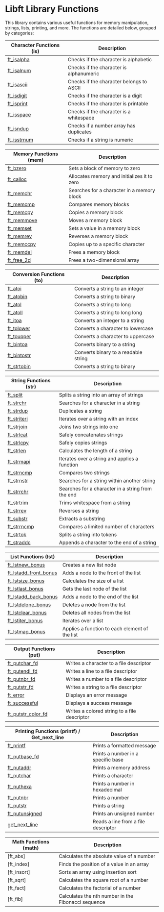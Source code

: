 # Libft Library Functions

This library contains various useful functions for memory manipulation, strings, lists, printing, and more. The functions are detailed below, grouped by categories:

| **Character Functions (is)** | **Description**                                    |
| ---------------------------- | -------------------------------------------------- |
| [ft_isalpha]                 | Checks if the character is alphabetic              |
| [ft_isalnum]                 | Checks if the character is alphanumeric            |
| [ft_isascii]                 | Checks if the character belongs to ASCII           |
| [ft_isdigit]                 | Checks if the character is a digit                 |
| [ft_isprint]                 | Checks if the character is printable               |
| [ft_isspace]                 | Checks if the character is a whitespace            |
| [ft_isndup]                  | Checks if a number array has duplicates            |
| [ft_isstrnum]                | Checks if a string is numeric                      |

| **Memory Functions (mem)**   | **Description**                                    |
| ---------------------------- | -------------------------------------------------- |
| [ft_bzero]                   | Sets a block of memory to zero                     |
| [ft_calloc]                  | Allocates memory and initializes it to zero        |
| [ft_memchr]                  | Searches for a character in a memory block         |
| [ft_memcmp]                  | Compares memory blocks                             |
| [ft_memcpy]                  | Copies a memory block                              |
| [ft_memmove]                 | Moves a memory block                               |
| [ft_memset]                  | Sets a value in a memory block                     |
| [ft_memrev]                  | Reverses a memory block                            |
| [ft_memccpy]                 | Copies up to a specific character                  |
| [ft_memdel]                  | Frees a memory block                               |
| [ft_free_2d]                 | Frees a two-dimensional array                      |

| **Conversion Functions (to)** | **Description**                                    |
| ----------------------------- | -------------------------------------------------- |
| [ft_atoi]                     | Converts a string to an integer                    |
| [ft_atobin]                   | Converts a string to binary                        |
| [ft_atol]                     | Converts a string to long                          |
| [ft_atoll]                    | Converts a string to long long                     |
| [ft_itoa]                     | Converts an integer to a string                    |
| [ft_tolower]                  | Converts a character to lowercase                  |
| [ft_toupper]                  | Converts a character to uppercase                  |
| [ft_bintoa]                   | Converts binary to a string                        |
| [ft_bintostr]                 | Converts binary to a readable string               |
| [ft_strtobin]                 | Converts a string to binary                        |

| **String Functions (str)**    | **Description**                                    |
| ----------------------------- | -------------------------------------------------- |
| [ft_split]                    | Splits a string into an array of strings           |
| [ft_strchr]                   | Searches for a character in a string               |
| [ft_strdup]                   | Duplicates a string                                |
| [ft_striteri]                 | Iterates over a string with an index               |
| [ft_strjoin]                  | Joins two strings into one                         |
| [ft_strlcat]                  | Safely concatenates strings                        |
| [ft_strlcpy]                  | Safely copies strings                              |
| [ft_strlen]                   | Calculates the length of a string                  |
| [ft_strmapi]                  | Iterates over a string and applies a function      |
| [ft_strncmp]                  | Compares two strings                               |
| [ft_strnstr]                  | Searches for a string within another string        |
| [ft_strrchr]                  | Searches for a character in a string from the end  |
| [ft_strtrim]                  | Trims whitespace from a string                     |
| [ft_strrev]                   | Reverses a string                                  |
| [ft_substr]                   | Extracts a substring                               |
| [ft_strrncmp]                 | Compares a limited number of characters            |
| [ft_strtok]                   | Splits a string into tokens                        |
| [ft_straddc]                  | Appends a character to the end of a string         |

| **List Functions (lst)**      | **Description**                                    |
| ----------------------------- | -------------------------------------------------- |
| [ft_lstnew_bonus]             | Creates a new list node                            |
| [ft_lstadd_front_bonus]       | Adds a node to the front of the list               |
| [ft_lstsize_bonus]            | Calculates the size of a list                      |
| [ft_lstlast_bonus]            | Gets the last node of the list                     |
| [ft_lstadd_back_bonus]        | Adds a node to the end of the list                 |
| [ft_lstdelone_bonus]          | Deletes a node from the list                       |
| [ft_lstclear_bonus]           | Deletes all nodes from the list                    |
| [ft_lstiter_bonus]            | Iterates over a list                               |
| [ft_lstmap_bonus]             | Applies a function to each element of the list     |

| **Output Functions (put)**    | **Description**                                    |
| ----------------------------- | -------------------------------------------------- |
| [ft_putchar_fd]               | Writes a character to a file descriptor            |
| [ft_putendl_fd]               | Writes a line to a file descriptor                 |
| [ft_putnbr_fd]                | Writes a number to a file descriptor               |
| [ft_putstr_fd]                | Writes a string to a file descriptor               |
| [ft_error]                    | Displays an error message                          |
| [ft_successful]               | Displays a success message                         |
| [ft_putstr_color_fd]          | Writes a colored string to a file descriptor       |

| **Printing Functions (printf) / Get_next_line** | **Description**                              |
| ------------------------------------------------ | -------------------------------------------- |
| [ft_printf]                                      | Prints a formatted message                   |
| [ft_putbase_fd]                                  | Prints a number in a specific base           |
| [ft_putaddr]                                     | Prints a memory address                      |
| [ft_putchar]                                     | Prints a character                           |
| [ft_puthexa]                                     | Prints a number in hexadecimal               |
| [ft_putnbr]                                      | Prints a number                              |
| [ft_putstr]                                      | Prints a string                              |
| [ft_putunsigned]                                 | Prints an unsigned number                    |
| [get_next_line]                                  | Reads a line from a file descriptor          |

| **Math Functions (math)**     | **Description**                                    |
| ----------------------------- | -------------------------------------------------- |
| [ft_abs]                      | Calculates the absolute value of a number          |
| [ft_index]                    | Finds the position of a value in an array          |
| [ft_insort]                   | Sorts an array using insertion sort                |
| [ft_sqrt]                     | Calculates the square root of a number             |
| [ft_fact]                     | Calculates the factorial of a number               |
| [ft_fib]                      | Calculates the nth number in the Fibonacci sequence |

[ft_isalpha]: https://github.com/Leined18/Libft/blob/main/srcs/is/ft_isalpha.c
[ft_isalnum]: https://github.com/Leined18/Libft/blob/main/srcs/is/ft_isalnum.c
[ft_isascii]: https://github.com/Leined18/Libft/blob/main/srcs/is/ft_isascii.c
[ft_isdigit]: https://github.com/Leined18/Libft/blob/main/srcs/is/ft_isdigit.c
[ft_isprint]: https://github.com/Leined18/Libft/blob/main/srcs/is/ft_isprint.c
[ft_isspace]: https://github.com/Leined18/Libft/blob/main/srcs/is/ft_isspace.c
[ft_isndup]: https://github.com/Leined18/Libft/blob/main/srcs/is/ft_isndup.c
[ft_isstrnum]: https://github.com/Leined18/Libft/blob/main/srcs/is/ft_isstrnum.c

[ft_bzero]: https://github.com/Leined18/Libft/blob/main/srcs/mem/ft_bzero.c
[ft_calloc]: https://github.com/Leined18/Libft/blob/main/srcs/mem/ft_calloc.c
[ft_memchr]: https://github.com/Leined18/Libft/blob/main/srcs/mem/ft_memchr.c
[ft_memcmp]: https://github.com/Leined18/Libft/blob/main/srcs/mem/ft_memcmp.c
[ft_memcpy]: https://github.com/Leined18/Libft/blob/main/srcs/mem/ft_memcpy.c
[ft_memmove]: https://github.com/Leined18/Libft/blob/main/srcs/mem/ft_memmove.c
[ft_memset]: https://github.com/Leined18/Libft/blob/main/srcs/mem/ft_memset.c
[ft_memrev]: https://github.com/Leined18/Libft/blob/main/srcs/mem/ft_memrev.c
[ft_memccpy]: https://github.com/Leined18/Libft/blob/main/srcs/mem/ft_memccpy.c
[ft_memdel]: https://github.com/Leined18/Libft/blob/main/srcs/mem/ft_memdel.c
[ft_free_2d]: https://github.com/Leined18/Libft/blob/main/srcs/mem/ft_free_2d.c

[ft_atoi]: https://github.com/Leined18/Libft/blob/main/srcs/to/ft_atoi.c
[ft_atobin]: https://github.com/Leined18/Libft/blob/main/srcs/to/ft_atobin.c
[ft_atol]: https://github.com/Leined18/Libft/blob/main/srcs/to/ft_atol.c
[ft_atoll]: https://github.com/Leined18/Libft/blob/main/srcs/to/ft_atoll.c
[ft_itoa]: https://github.com/Leined18/Libft/blob/main/srcs/to/ft_itoa.c
[ft_tolower]: https://github.com/Leined18/Libft/blob/main/srcs/to/ft_tolower.c
[ft_toupper]: https://github.com/Leined18/Libft/blob/main/srcs/to/ft_toupper.c
[ft_bintoa]: https://github.com/Leined18/Libft/blob/main/srcs/to/ft_bintoa.c
[ft_bintostr]: https://github.com/Leined18/Libft/blob/main/srcs/to/ft_bintostr.c
[ft_strtobin]: https://github.com/Leined18/Libft/blob/main/srcs/to/ft_strtobin.c

[ft_split]: https://github.com/Leined18/Libft/blob/main/srcs/str/ft_split.c
[ft_strchr]: https://github.com/Leined18/Libft/blob/main/srcs/str/ft_strchr.c
[ft_strdup]: https://github.com/Leined18/Libft/blob/main/srcs/str/ft_strdup.c
[ft_striteri]: https://github.com/Leined18/Libft/blob/main/srcs/str/ft_striteri.c
[ft_strjoin]: https://github.com/Leined18/Libft/blob/main/srcs/str/ft_strjoin.c
[ft_strlcat]: https://github.com/Leined18/Libft/blob/main/srcs/str/ft_strlcat.c
[ft_strlcpy]: https://github.com/Leined18/Libft/blob/main/srcs/str/ft_strlcpy.c
[ft_strlen]: https://github.com/Leined18/Libft/blob/main/srcs/str/ft_strlen.c
[ft_strmapi]: https://github.com/Leined18/Libft/blob/main/srcs/str/ft_strmapi.c
[ft_strncmp]: https://github.com/Leined18/Libft/blob/main/srcs/str/ft_strncmp.c
[ft_strnstr]: https://github.com/Leined18/Libft/blob/main/srcs/str/ft_strnstr.c
[ft_strrchr]: https://github.com/Leined18/Libft/blob/main/srcs/str/ft_strrchr.c
[ft_strtrim]: https://github.com/Leined18/Libft/blob/main/srcs/str/ft_strtrim.c
[ft_strrev]: https://github.com/Leined18/Libft/blob/main/srcs/str/ft_strrev.c
[ft_substr]: https://github.com/Leined18/Libft/blob/main/srcs/str/ft_substr.c
[ft_strrncmp]: https://github.com/Leined18/Libft/blob/main/srcs/str/ft_strrncmp.c
[ft_strtok]: https://github.com/Leined18/Libft/blob/main/srcs/str/ft_strtok.c
[ft_straddc]: https://github.com/Leined18/Libft/blob/main/srcs/str/ft_straddc.c

[ft_lstnew_bonus]: https://github.com/Leined18/Libft/blob/main/srcs/lst/ft_lstnew_bonus.c
[ft_lstadd_front_bonus]: https://github.com/Leined18/Libft/blob/main/srcs/lst/ft_lstadd_front_bonus.c
[ft_lstsize_bonus]: https://github.com/Leined18/Libft/blob/main/srcs/lst/ft_lstsize_bonus.c
[ft_lstlast_bonus]: https://github.com/Leined18/Libft/blob/main/srcs/lst/ft_lstlast_bonus.c
[ft_lstadd_back_bonus]: https://github.com/Leined18/Libft/blob/main/srcs/lst/ft_lstadd_back_bonus.c
[ft_lstdelone_bonus]: https://github.com/Leined18/Libft/blob/main/srcs/lst/ft_lstdelone_bonus.c
[ft_lstclear_bonus]: https://github.com/Leined18/Libft/blob/main/srcs/lst/ft_lstclear_bonus.c
[ft_lstiter_bonus]: https://github.com/Leined18/Libft/blob/main/srcs/lst/ft_lstiter_bonus.c
[ft_lstmap_bonus]: https://github.com/Leined18/Libft/blob/main/srcs/lst/ft_lstmap_bonus.c

[ft_putchar_fd]: https://github.com/Leined18/Libft/blob/main/srcs/put/ft_putchar_fd.c
[ft_putendl_fd]: https://github.com/Leined18/Libft/blob/main/srcs/put/ft_putendl_fd.c
[ft_putnbr_fd]: https://github.com/Leined18/Libft/blob/main/srcs/put/ft_putnbr_fd.c
[ft_putstr_fd]: https://github.com/Leined18/Libft/blob/main/srcs/put/ft_putstr_fd.c
[ft_error]: https://github.com/Leined18/Libft/blob/main/srcs/put/ft_error.c
[ft_successful]: https://github.com/Leined18/Libft/blob/main/srcs/put/ft_successful.c
[ft_putstr_color_fd]: https://github.com/Leined18/Libft/blob/main/srcs/put/ft_putstr_color_fd.c

[ft_printf]: https://github.com/Leined18/Libft/blob/main/srcs/printf/ft_printf.c
[ft_putbase_fd]: https://github.com/Leined18/Libft/blob/main/srcs/printf/ft_putbase_fd.c
[ft_putaddr]: https://github.com/Leined18/Libft/blob/main/srcs/printf/ft_putaddr.c
[ft_putchar]: https://github.com/Leined18/Libft/blob/main/srcs/printf/ft_putchar.c
[ft_puthexa]: https://github.com/Leined18/Libft/blob/main/srcs/printf/ft_puthexa.c
[ft_putnbr]: https://github.com/Leined18/Libft/blob/main/srcs/printf/ft_putnbr.c
[ft_putstr]: https://github.com/Leined18/Libft/blob/main/srcs/printf/ft_putstr.c
[ft_putunsigned]: https://github.com/Leined18/Libft/blob/main/srcs/printf/ft_putunsigned.c
[get_next_line]: https://github.com/Leined18/Libft/blob/main/srcs/get_next_line/get_next_line.c
